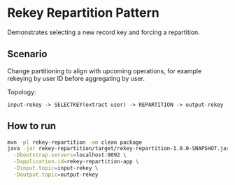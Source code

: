 # Rekey Repartition Pattern

Demonstrates selecting a new record key and forcing a repartition.

## Scenario

Change partitioning to align with upcoming operations, for example rekeying by user ID before aggregating by user.

Topology:
```
input-rekey -> SELECTKEY(extract user) -> REPARTITION -> output-rekey
```

## How to run

```bash
mvn -pl rekey-repartition -am clean package
java -jar rekey-repartition/target/rekey-repartition-1.0.0-SNAPSHOT.jar \
  -Dbootstrap.servers=localhost:9092 \
  -Dapplication.id=rekey-repartition-app \
  -Dinput.topic=input-rekey \
  -Doutput.topic=output-rekey
```
